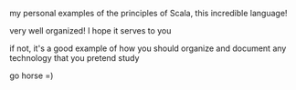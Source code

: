 my personal examples of the principles of Scala, this incredible language!

very well organized! I hope it serves to you

if not, it's a good example of how you should organize and document any technology that you pretend study

go horse =)
